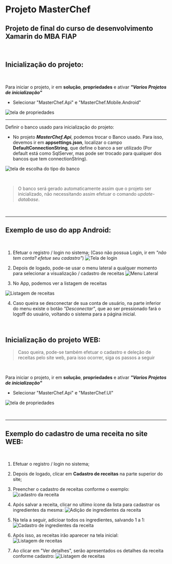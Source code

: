 # Projeto MasterChef

## Projeto de final do curso de desenvolvimento Xamarin do MBA FIAP

&nbsp;
## Inicialização do projeto:

&nbsp;

Para iniciar o projeto, ir em **solução**, **propriedades** e ativar ***"Varios Projetos de inicialização"***

- Selecionar "MasterChef.Api" e "MasterChef.Mobile.Android"

![tela de propriedades](docs/imgs/Mobile/propImg.png "tela de propriedades")

---
Definir o banco usado para inicialização do projeto:

  - No projeto ***MasterChef.Api***, podemos trocar o Banco usado. Para isso, devemos ir em **appsettings.json**, localizar o campo **DefaultConnectionString**, que define o banco a ser utilizado (Por default está como SqlServer, mas pode ser trocado para qualquer dos bancos que tem connectionString).

![tela de escolha do tipo do banco](docs/imgs/appsetings.png "tela de definição do banco")

&nbsp;

> O banco será gerado automaticamente assim que o projeto ser inicializado, não necessitando assim efetuar o comando *update-database*.

&nbsp;

---
## Exemplo de uso do app Android:
&nbsp;

1. Efetuar o registro / login no sistema;
(Caso não possua Login, ir em *"não tem conta? efetue seu cadastro"*)
![Tela de login](docs/imgs/Mobile/Initial-Login.png "cadastro da receita")

2. Depois de logado, pode-se usar o menu lateral a qualquer momento para selecionar a visualização / cadastro de receitas
![Menu Lateral](docs/imgs/Mobile/menu.png "Menu Lateral")


3. No App, podemos ver a listagem de receitas

![Listagem de receitas](docs/imgs/Mobile/lista-receitas.png "Listagem de receitas")

4. Caso queira se desconectar de sua conta de usuário, na parte inferior do menu existe o botão *"Desconectar"*, que ao ser pressionado fará o logoff do usuário, voltando o sistema para a página inicial.



&nbsp;
## Inicialização do projeto WEB:

> Caso queira, pode-se também efetuar o cadastro e deleção de receitas pelo site web, para isso ocorrer, siga os passos a seguir
> 
&nbsp;

Para iniciar o projeto, ir em **solução**, **propriedades** e ativar ***"Varios Projetos de inicialização"***

- Selecionar "MasterChef.Api" e "MasterChef.UI"

![tela de propriedades](docs/imgs/propImg.png "tela de propriedades")

&nbsp;

---
## Exemplo do cadastro de uma receita no site WEB:
&nbsp;

1. Efetuar o registro / login no sistema;

2. Depois de logado, clicar em **Cadastro de receitas** na parte superior do site;

3. Preencher o cadastro de receitas conforme o exemplo:
![cadastro da receita](docs/imgs/cadastro_receita.png "cadastro da receita")

4. Após salvar a receita, clicar no ultimo ícone da lista para cadastrar os ingredientes da mesma:
![Adição de ingredientes da receita](docs/imgs/adicao_de_ingredientes.png "Adição de ingredientes da receita")

5. Na tela a seguir, adicioar todos os ingredientes, salvando 1 a 1:
![Cadastro de ingredientes da receita](docs/imgs/adicao_de_ingredientes-1.png "Cadastro de ingredientes da receita")

6. Após isso, as receitas irão aparecer na tela inicial:
![Listagem de receitas](docs/imgs/tela_receitas.png "Listagem de receitas")

7. Ao clicar em "Ver detalhes", serão apresentados os detalhes da receita conforme cadastro:
![Listagem de receitas](docs/imgs/detalhes_receita.png "Listagem de receitas")
